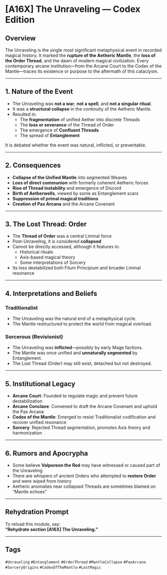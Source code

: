 # [A16X] The Unraveling — Codex Edition

## Overview

The Unraveling is the single most significant metaphysical event in recorded magical history. It marked the **rupture of the Aetheric Mantle**, the **loss of the Order Thread**, and the dawn of modern magical civilization. Every contemporary arcane institution—from the Arcane Court to the Codex of the Mantle—traces its existence or purpose to the aftermath of this cataclysm.

---

## 1. Nature of the Event

- The Unraveling was **not a war**, **not a spell**, and **not a singular ritual**.
- It was a **structural collapse** in the continuity of the Aetheric Mantle.
- Resulted in:
  - The **fragmentation** of unified Aether into discrete Threads
  - The **loss or severance** of the Thread of Order
  - The emergence of **Confluent Threads**
  - The spread of **Entanglement**

It is debated whether the event was natural, inflicted, or preventable.

---

## 2. Consequences

- **Collapse of the Unified Mantle** into segmented Weaves
- **Loss of direct communion** with formerly coherent Aetheric forces
- **Rise of Thread instability** and emergence of Discord
- **Birth of Aetherwells**, viewed by some as Entanglement scars
- **Suppression of primal magical traditions**
- **Creation of Pax Arcana** and the Arcane Covenant

---

## 3. The Lost Thread: Order

- The **Thread of Order** was a central Liminal force
- Post-Unraveling, it is considered **collapsed**
- Cannot be directly accessed, although it features in:
  - Historical rituals
  - Axis-based magical theory
  - Some interpretations of Sorcery
- Its loss destabilized both Filum Principium and broader Liminal resonance

---

## 4. Interpretations and Beliefs

### Traditionalist
- The Unraveling was the natural end of a metaphysical cycle.
- The Mantle restructured to protect the world from magical overload.

### Sorcerous (Revisionist)
- The Unraveling was **inflicted**—possibly by early Mage factions.
- The Mantle was once unified and **unnaturally segmented** by Entanglement.
- The Lost Thread (Order) may still exist, detached but not destroyed.

---

## 5. Institutional Legacy

- **Arcane Court**: Founded to regulate magic and prevent future destabilization
- **Arcane Conclave**: Convened to draft the Arcane Covenant and uphold the Pax Arcana
- **Codex of the Mantle**: Emerged to resist Traditionalist codification and recover unified resonance
- **Sorcery**: Rejected Thread segmentation, promotes Axis theory and harmonization

---

## 6. Rumors and Apocrypha

- Some believe **Valporeon the Red** may have witnessed or caused part of the Unraveling
- There are whispers of ancient Orders who attempted to **restore Order** and were wiped from history
- Aetheric anomalies near collapsed Threads are sometimes blamed on “Mantle echoes”

---

## Rehydration Prompt

To reload this module, say:  
**“Rehydrate section [A16X] The Unraveling.”**

---

## Tags  
`#Unraveling` `#Entanglement` `#OrderThread` `#MantleCollapse` `#PaxArcana` `#SorceryOrigins` `#CodexOfTheMantle` `#LostMagic`